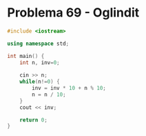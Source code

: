 # Problema 69 - Oglindit
```c++
#include <iostream>

using namespace std;

int main() {
    int n, inv=0;
    
    cin >> n;
    while(n!=0) {
        inv = inv * 10 + n % 10;
        n = n / 10;
    }
    cout << inv;

    return 0;
}
```
